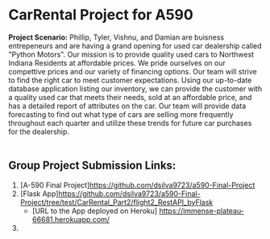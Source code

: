 # CarRental Project for A590
**Project Scenario:**
    Phillip, Tyler, Vishnu, and Damian are buisness entrepeneurs and are having a grand opening for used car dealership called "Python Motors". Our mission is to provide
    quality used cars to Northwest Indiana Residents at affordable prices. We pride ourselves on our compettive prices and our variety of financing options. Our team will strive
    to find the right car to meet customer expectations.
    Using our up-to-date database application listing our inventory, we can provide the customer with a quality used car that meets their needs, sold at an affordable price, and
    has a detailed report of attributes on the car. Our team will provide data forecasting to find out what type of cars are selling more frequently throughout each quarter and
    utilize these trends for future car purchases for the dealership.<br><br>
 ## Group Project Submission Links:<br>
 1. [A-590 Final Project]<https://github.com/dsilva9723/a590-Final-Project><br>
 2. [Flask App]<https://github.com/dsilva9723/a590-Final-Project/tree/test/CarRental_Part2/flight2_RestAPI_byFlask><br>
    - [URL to the App deployed on Heroku] <https://immense-plateau-66681.herokuapp.com/><br>
 3. 
